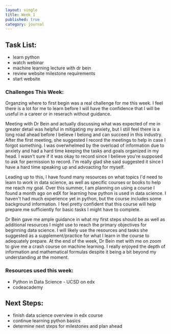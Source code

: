 ```yaml
---
layout: single
title: Week 1
published: true
category: journal
---
```


## Task List:
- learn python
- watch webinar 
- machine learning lecture with dr bein
- review website milestone requirements
- start website


### Challenges This Week:
Organzing where to first begin was a real challenge for me this week. I feel there is a lot for me to learn before I will have the confidence that I will be useful in a career or in reserach without guidance. 

Meeting with Dr Bein and actually discussing what was expected of me in greater detail was helpful in mitigating my anxiety, but I still feel there is a long road ahead before I believe I belong and can succeed in this industry. After the first meeting, she suggested I record the meetings to help in case I forgot something. I was overwhelmed by the overload of information due to anxiety and had a hard time keeping the tasks and goals organized in my head. I wasn't sure if it was okay to record since I believe you're supposed to ask for permission to record. I'm really glad she said suggested it since I have a hard time speaking up and advoacting for myself.

Leading up to this, I have found many resources on what topics I'd need to learn to work in data science, as well as specific courses or books to help me reach my goal. Over this summer, I am planning on using a course I found a month ago on edX for learning how python is used in data science. 
I haven't had much experience yet in python, but the course includes some background information. I feel pretty confident that this course will help prepare me sufficiently for basic tasks I might have to complete.

Dr Bein gave me ample guidance in what my first steps should be as well as additional resources I might use to reach the primary objectives for beginning data science. I will likely use the resources and tasks she suggested as a supplement/practice for what I learn in the course to adequately prepare.
At the end of the week, Dr Bein met with me on zoom to give me a crash course on machine learning. I really enjoyed the depth of information and mathematical formulas despite it being a bit beyond my understanding at the moment. 


### Resources used this week:
- Python in Data Science - UCSD on edx
- codeacademy


## Next Steps:
- finish data science overview in edx course
- continue learning python basics
- determine next steps for milestones and plan ahead
